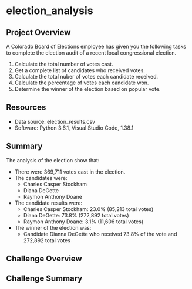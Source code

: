 # election_analysis

## Project Overview
A Colorado Board of Elections employee has given you the following tasks to complete the election audit of a recent local congressional election.

1. Calculate the total number of votes cast.
2. Get a complete list of candidates who received votes.
3. Calculate the total nuber of votes each candidate received.
4. Calculate the percentage of votes each candidate won.
5. Determine the winner of the election based on popular vote. 

## Resources
- Data source: election_results.csv
- Software: Python 3.6.1, Visual Studio Code, 1.38.1

## Summary
The analysis of the election show that:
- There were 369,711 votes cast in the election.
- The candidates were:
    - Charles Casper Stockham
    - Diana DeGette
    - Raymon Anthony Doane
- The candidate results were:
    - Charles Casper Stockham: 23.0%  (85,213 total votes)
    - Diana DeGette: 73.8% (272,892 total votes)
    - Raymon Anthony Doane: 3.1% (11,606 total votes)
- The winner of the election was:
    - Candidate Dianna DeGette who received 73.8% of the vote and 272,892 total votes
## Challenge Overview
## Challenge Summary